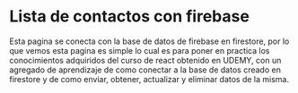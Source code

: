 # Lista de contactos con firebase

Esta pagina se conecta con la base de datos de firebase en firestore, por lo que vemos esta pagina es simple lo cual es para poner en practica los conocimientos adquiridos del curso de react obtenido en UDEMY, con un agregado de aprendizaje de como conectar a la base de datos creado en firestore y de como enviar, obtener, actualizar y eliminar datos de la misma.